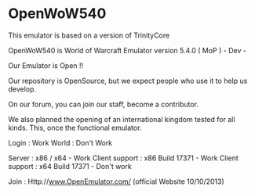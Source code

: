 OpenWoW540
==========
This emulator is based on a version of TrinityCore

OpenWoW540 is World of Warcraft Emulator version 5.4.0 ( MoP ) - Dev -


Our Emulator is Open !!

Our repository is OpenSource, but we expect people who use it to help us develop.

On our forum, you can join our staff, become a contributor.

We also planned the opening of an international kingdom tested for all kinds. This, once the functional emulator.

Login : Work
World : Don't Work

Server : x86 / x64 - Work
Client support : x86 Build 17371 - Work
Client support : x64 Build 17371 - Don't work



Join : Http://www.OpenEmulator.com/
(official Website 10/10/2013)
